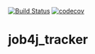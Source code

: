 [![Build Status](https://travis-ci.org/Sidelnikov-AY/job4j_tracker.svg?branch=master)](https://travis-ci.org/Sidelnikov-AY/job4j_tracker)
[![codecov](https://codecov.io/gh/Sidelnikov-AY/job4j_tracker/branch/master/graph/badge.svg?token=WRRAQGE9R7)](https://codecov.io/gh/Sidelnikov-AY/job4j_tracker)

# job4j_tracker